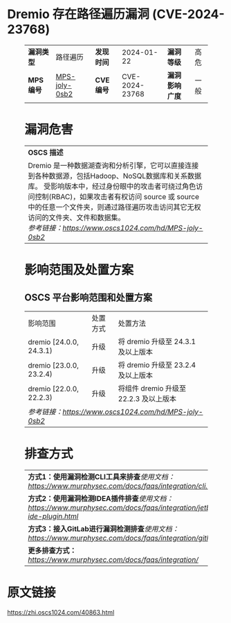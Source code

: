 # Dremio 存在路径遍历漏洞 (CVE-2024-23768)
<figure class="wp-block-table">
    <table>
        <tbody>
        <tr>
            <td><strong>漏洞类型</strong></td>
            <td>路径遍历</td>
            <td><strong>发现时间</strong></td>
            <td>2024-01-22</td>
            <td><strong>漏洞等级</strong></td>
            <td>高危</td>
        </tr>
        <tr>
            <td><strong>MPS编号</strong></td>
            <td><a href="https://www.oscs1024.com/hd/MPS-joly-0sb2">MPS-joly-0sb2</a></td>
            <td><strong>CVE编号</strong></td>
            <td>CVE-2024-23768</td>
            <td><strong>漏洞影响广度</strong></td>
            <td>一般</td>
        </tr>
        </tbody>
    </table>
</figure>


<figure class="wp-block-table">
    <h1 class="wp-block-heading">漏洞危害</h1>
    <table>
        <tbody>
        <tr>
            <td><strong>OSCS 描述</strong></td>
        </tr>
        <tr>
            <td>Dremio 是一种数据湖查询和分析引擎，它可以直接连接到各种数据源，包括Hadoop、NoSQL数据库和关系数据库。
受影响版本中，经过身份眼中的攻击者可绕过角色访问控制(RBAC)，如果攻击者有权访问 source 或 source 中的任意一个文件夹，则通过路径遍历攻击访问其它无权访问的文件夹、文件和数据集。<br><em>参考链接：<a
                    href="https://www.oscs1024.com/hd/MPS-joly-0sb2">https://www.oscs1024.com/hd/MPS-joly-0sb2</a></em>
            </td>
        </tr>
        </tbody>
    </table>
</figure>


<figure class="wp-block-table alignleft">
    <h1 class="wp-block-heading">影响范围及处置方案</h1>
    <h2 class="wp-block-heading"><strong>OSCS</strong> <strong>平台影响范围和处置方案</strong></h2>
    <table>
        <tbody>
        <tr>
            <td>影响范围</td>
            <td>处置方式</td>
            <td>处置方法</td>
        </tr>
        <tr><td rowspan="1">dremio [24.0.0, 24.3.1)</td><td>升级</td><td>将 dremio 升级至 24.3.1 及以上版本</td></tr><tr><td rowspan="1">dremio [23.0.0, 23.2.4)</td><td>升级</td><td>将 dremio 升级至 23.2.4 及以上版本</td></tr><tr><td rowspan="1">dremio [22.0.0, 22.2.3)</td><td>升级</td><td>将组件 dremio 升级至 22.2.3 及以上版本</td></tr>
        <tr>
            <td colspan="3"><em>参考链接：</em><em><a
                    href="https://www.oscs1024.com/hd/MPS-joly-0sb2">https://www.oscs1024.com/hd/MPS-joly-0sb2</a></em></td>
        </tr>
        </tbody>
    </table>
</figure>


<figure class="wp-block-table">
    <h1 class="wp-block-heading">排查方式</h1>
    <table>
        <tbody>
        <tr>
            <td><strong>方式1：使用漏洞检测CLI工具来排查</strong><em>使用文档：<a
                    href="https://www.murphysec.com/docs/faqs/integration/cli.html">https://www.murphysec.com/docs/faqs/integration/cli.html</a></em>
            </td>
        </tr>
        <tr>
            <td><strong>方式2：使用漏洞检测IDEA插件排查</strong><em>使用文档：<a
                    href="https://www.murphysec.com/docs/faqs/integration/jetbrains-ide-plugin.html">https://www.murphysec.com/docs/faqs/integration/jetbrains-ide-plugin.html</a></em>
            </td>
        </tr>
        <tr>
            <td><strong>方式3：接入GitLab进行漏洞检测排查</strong><em>使用文档：<a
                    href="https://www.murphysec.com/docs/faqs/integration/gitlab.html">https://www.murphysec.com/docs/faqs/integration/gitlab.html</a></em>
            </td>
        </tr>
        <tr>
            <td><strong>更多排查方式：</strong><em><a
                    href="https://www.murphysec.com/docs/faqs/integration/">https://www.murphysec.com/docs/faqs/integration/</a></em>
            </td>
        </tr>
        </tbody>
    </table>
</figure>
<h1>原文链接</h1>
<p><a href="https://zhi.oscs1024.com/40863.html">https://zhi.oscs1024.com/40863.html</a></p>